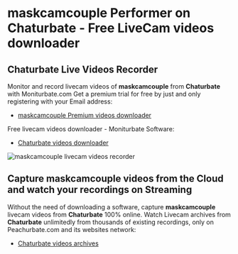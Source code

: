 # maskcamcouple Performer on Chaturbate - Free LiveCam videos downloader

## Chaturbate Live Videos Recorder

Monitor and record livecam videos of **maskcamcouple** from **Chaturbate** with Moniturbate.com
Get a premium trial for free by just and only registering with your Email address:
* [maskcamcouple Premium videos downloader](https://moniturbate.com/request-demo-licence-key.html)

Free livecam videos downloader - Moniturbate Software:
* [Chaturbate videos downloader](https://moniturbate.com/moniturbate-download-software.html)

![maskcamcouple livecam videos recorder](https://peachurnet.com/templates/moniturbate-software.png)


## Capture maskcamcouple videos from the Cloud and watch your recordings on Streaming

Without the need of downloading a software, capture **maskcamcouple** livecam videos from **Chaturbate** 100% online.
Watch Livecam archives from **Chaturbate** unlimitedly from thousands of existing recordings, only on Peachurbate.com and its websites network:
* [Chaturbate videos archives](https://peachurnet.com/)